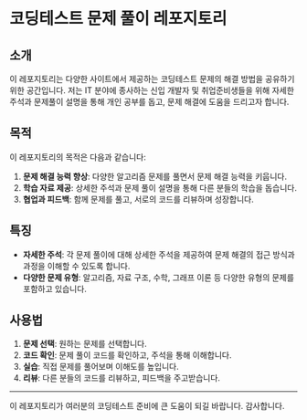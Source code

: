 # 코딩테스트 문제 풀이 레포지토리

## 소개

이 레포지토리는 다양한 사이트에서 제공하는 코딩테스트 문제의 해결 방법을 공유하기 위한 공간입니다. 저는 IT 분야에 종사하는 신입 개발자 및 취업준비생들을 위해 자세한 주석과 문제풀이 설명을 통해 개인 공부를 돕고, 문제 해결에 도움을 드리고자 합니다.

## 목적

이 레포지토리의 목적은 다음과 같습니다:

1. **문제 해결 능력 향상**: 다양한 알고리즘 문제를 풀면서 문제 해결 능력을 키웁니다.
2. **학습 자료 제공**: 상세한 주석과 문제 풀이 설명을 통해 다른 분들의 학습을 돕습니다.
3. **협업과 피드백**: 함께 문제를 풀고, 서로의 코드를 리뷰하며 성장합니다.

## 특징

- **자세한 주석**: 각 문제 풀이에 대해 상세한 주석을 제공하여 문제 해결의 접근 방식과 과정을 이해할 수 있도록 합니다.
- **다양한 문제 유형**: 알고리즘, 자료 구조, 수학, 그래프 이론 등 다양한 유형의 문제를 포함하고 있습니다.

## 사용법

1. **문제 선택**: 원하는 문제를 선택합니다.
2. **코드 확인**: 문제 풀이 코드를 확인하고, 주석을 통해 이해합니다.
3. **실습**: 직접 문제를 풀어보며 이해도를 높입니다.
4. **리뷰**: 다른 분들의 코드를 리뷰하고, 피드백을 주고받습니다.

---

이 레포지토리가 여러분의 코딩테스트 준비에 큰 도움이 되길 바랍니다. 감사합니다.
